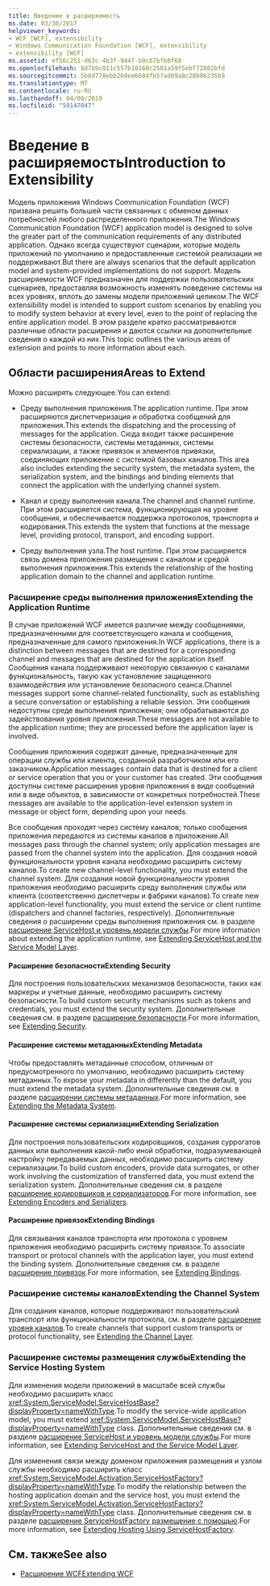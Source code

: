 ```yaml
---
title: Введение в расширяемость
ms.date: 03/30/2017
helpviewer_keywords:
- WCF [WCF], extensibility
- Windows Communication Foundation [WCF], extensibility
- extensibility [WCF]
ms.assetid: ef56c251-d63c-4b3f-944f-b0c67bfb0f68
ms.openlocfilehash: 8d7b9c811c557b10160c2581a59f5ebf72882bfd
ms.sourcegitcommit: 5b6d778ebb269ee6684fb57ad69a8c28b06235b9
ms.translationtype: MT
ms.contentlocale: ru-RU
ms.lasthandoff: 04/08/2019
ms.locfileid: "59147047"
---
```

# <a name="introduction-to-extensibility"></a><span data-ttu-id="f3d1a-102">Введение в расширяемость</span><span class="sxs-lookup"><span data-stu-id="f3d1a-102">Introduction to Extensibility</span></span>
<span data-ttu-id="f3d1a-103">Модель приложения Windows Communication Foundation (WCF) призвана решить большей части связанных с обменом данных потребностей любого распределенного приложения.</span><span class="sxs-lookup"><span data-stu-id="f3d1a-103">The Windows Communication Foundation (WCF) application model is designed to solve the greater part of the communication requirements of any distributed application.</span></span> <span data-ttu-id="f3d1a-104">Однако всегда существуют сценарии, которые модель приложений по умолчанию и предоставленные системой реализации не поддерживают.</span><span class="sxs-lookup"><span data-stu-id="f3d1a-104">But there are always scenarios that the default application model and system-provided implementations do not support.</span></span> <span data-ttu-id="f3d1a-105">Модель расширяемости WCF предназначен для поддержки пользовательских сценариев, предоставляя возможность изменять поведение системы на всех уровнях, вплоть до замены модели приложений целиком.</span><span class="sxs-lookup"><span data-stu-id="f3d1a-105">The WCF extensibility model is intended to support custom scenarios by enabling you to modify system behavior at every level, even to the point of replacing the entire application model.</span></span> <span data-ttu-id="f3d1a-106">В этом разделе кратко рассматриваются различные области расширения и даются ссылки на дополнительные сведения о каждой из них.</span><span class="sxs-lookup"><span data-stu-id="f3d1a-106">This topic outlines the various areas of extension and points to more information about each.</span></span>  
  
## <a name="areas-to-extend"></a><span data-ttu-id="f3d1a-107">Области расширения</span><span class="sxs-lookup"><span data-stu-id="f3d1a-107">Areas to Extend</span></span>  
 <span data-ttu-id="f3d1a-108">Можно расширять следующее.</span><span class="sxs-lookup"><span data-stu-id="f3d1a-108">You can extend:</span></span>  
  
-   <span data-ttu-id="f3d1a-109">Среду выполнения приложения.</span><span class="sxs-lookup"><span data-stu-id="f3d1a-109">The application runtime.</span></span> <span data-ttu-id="f3d1a-110">При этом расширяются диспетчеризация и обработка сообщений для приложения.</span><span class="sxs-lookup"><span data-stu-id="f3d1a-110">This extends the dispatching and the processing of messages for the application.</span></span> <span data-ttu-id="f3d1a-111">Сюда входит также расширение системы безопасности, системы метаданных, системы сериализации, а также привязок и элементов привязки, соединяющих приложение с системой базовых каналов.</span><span class="sxs-lookup"><span data-stu-id="f3d1a-111">This area also includes extending the security system, the metadata system, the serialization system, and the bindings and binding elements that connect the application with the underlying channel system.</span></span>  
  
-   <span data-ttu-id="f3d1a-112">Канал и среду выполнения канала.</span><span class="sxs-lookup"><span data-stu-id="f3d1a-112">The channel and channel runtime.</span></span> <span data-ttu-id="f3d1a-113">При этом расширяется система, функционирующая на уровне сообщения, и обеспечивается поддержка протоколов, транспорта и кодирования.</span><span class="sxs-lookup"><span data-stu-id="f3d1a-113">This extends the system that functions at the message level, providing protocol, transport, and encoding support.</span></span>  
  
-   <span data-ttu-id="f3d1a-114">Среду выполнения узла.</span><span class="sxs-lookup"><span data-stu-id="f3d1a-114">The host runtime.</span></span> <span data-ttu-id="f3d1a-115">При этом расширяется связь домена приложения размещения с каналом и средой выполнения приложения.</span><span class="sxs-lookup"><span data-stu-id="f3d1a-115">This extends the relationship of the hosting application domain to the channel and application runtime.</span></span>  
  
### <a name="extending-the-application-runtime"></a><span data-ttu-id="f3d1a-116">Расширение среды выполнения приложения</span><span class="sxs-lookup"><span data-stu-id="f3d1a-116">Extending the Application Runtime</span></span>  
 <span data-ttu-id="f3d1a-117">В случае приложений WCF имеется различие между сообщениями, предназначенными для соответствующего канала и сообщения, предназначенные для самого приложения.</span><span class="sxs-lookup"><span data-stu-id="f3d1a-117">In WCF applications, there is a distinction between messages that are destined for a corresponding channel and messages that are destined for the application itself.</span></span> <span data-ttu-id="f3d1a-118">Сообщения канала поддерживают некоторую связанную с каналами функциональность, такую как установление защищенного взаимодействия или установление безопасного сеанса.</span><span class="sxs-lookup"><span data-stu-id="f3d1a-118">Channel messages support some channel-related functionality, such as establishing a secure conversation or establishing a reliable session.</span></span> <span data-ttu-id="f3d1a-119">Эти сообщения недоступны среде выполнения приложения; они обрабатываются до задействования уровня приложения.</span><span class="sxs-lookup"><span data-stu-id="f3d1a-119">These messages are not available to the application runtime; they are processed before the application layer is involved.</span></span>  
  
 <span data-ttu-id="f3d1a-120">Сообщения приложения содержат данные, предназначенные для операции службы или клиента, созданной разработчиком или его заказчиком.</span><span class="sxs-lookup"><span data-stu-id="f3d1a-120">Application messages contain data that is destined for a client or service operation that you or your customer has created.</span></span> <span data-ttu-id="f3d1a-121">Эти сообщения доступны системе расширения уровня приложения в виде сообщений или в виде объектов, в зависимости от конкретных потребностей.</span><span class="sxs-lookup"><span data-stu-id="f3d1a-121">These messages are available to the application-level extension system in message or object form, depending upon your needs.</span></span>  
  
 <span data-ttu-id="f3d1a-122">Все сообщения проходят через систему каналов; только сообщения приложения передаются из системы каналов в приложение.</span><span class="sxs-lookup"><span data-stu-id="f3d1a-122">All messages pass through the channel system; only application messages are passed from the channel system into the application.</span></span> <span data-ttu-id="f3d1a-123">Для создания новой функциональности уровня канала необходимо расширить систему каналов.</span><span class="sxs-lookup"><span data-stu-id="f3d1a-123">To create new channel-level functionality, you must extend the channel system.</span></span> <span data-ttu-id="f3d1a-124">Для создания новой функциональности уровня приложения необходимо расширить среду выполнения службы или клиента (соответственно диспетчеры и фабрики каналов).</span><span class="sxs-lookup"><span data-stu-id="f3d1a-124">To create new application-level functionality, you must extend the service or client runtime (dispatchers and channel factories, respectively).</span></span> <span data-ttu-id="f3d1a-125">Дополнительные сведения о расширении среды выполнения приложения см. в разделе [расширение ServiceHost и уровень модели службы](../../../docs/framework/wcf/extending/extending-servicehost-and-the-service-model-layer.md).</span><span class="sxs-lookup"><span data-stu-id="f3d1a-125">For more information about extending the application runtime, see [Extending ServiceHost and the Service Model Layer](../../../docs/framework/wcf/extending/extending-servicehost-and-the-service-model-layer.md).</span></span>  
  
#### <a name="extending-security"></a><span data-ttu-id="f3d1a-126">Расширение безопасности</span><span class="sxs-lookup"><span data-stu-id="f3d1a-126">Extending Security</span></span>  
 <span data-ttu-id="f3d1a-127">Для построения пользовательских механизмов безопасности, таких как маркеры и учетные данные, необходимо расширить систему безопасности.</span><span class="sxs-lookup"><span data-stu-id="f3d1a-127">To build custom security mechanisms such as tokens and credentials, you must extend the security system.</span></span> <span data-ttu-id="f3d1a-128">Дополнительные сведения см. в разделе [расширение безопасности](../../../docs/framework/wcf/extending/extending-security.md).</span><span class="sxs-lookup"><span data-stu-id="f3d1a-128">For more information, see [Extending Security](../../../docs/framework/wcf/extending/extending-security.md).</span></span>  
  
#### <a name="extending-metadata"></a><span data-ttu-id="f3d1a-129">Расширение системы метаданных</span><span class="sxs-lookup"><span data-stu-id="f3d1a-129">Extending Metadata</span></span>  
 <span data-ttu-id="f3d1a-130">Чтобы предоставлять метаданные способом, отличным от предусмотренного по умолчанию, необходимо расширить систему метаданных.</span><span class="sxs-lookup"><span data-stu-id="f3d1a-130">To expose your metadata in differently than the default, you must extend the metadata system.</span></span> <span data-ttu-id="f3d1a-131">Дополнительные сведения см. в разделе [расширении системы метаданных](../../../docs/framework/wcf/extending/extending-the-metadata-system.md).</span><span class="sxs-lookup"><span data-stu-id="f3d1a-131">For more information, see [Extending the Metadata System](../../../docs/framework/wcf/extending/extending-the-metadata-system.md).</span></span>  
  
#### <a name="extending-serialization"></a><span data-ttu-id="f3d1a-132">Расширение системы сериализации</span><span class="sxs-lookup"><span data-stu-id="f3d1a-132">Extending Serialization</span></span>  
 <span data-ttu-id="f3d1a-133">Для построения пользовательских кодировщиков, создания суррогатов данных или выполнения какой-либо иной обработки, подразумевающей настройку передаваемых данных, необходимо расширить систему сериализации.</span><span class="sxs-lookup"><span data-stu-id="f3d1a-133">To build custom encoders, provide data surrogates, or other work involving the customization of transferred data, you must extend the serialization system.</span></span> <span data-ttu-id="f3d1a-134">Дополнительные сведения см. в разделе [расширение кодировщиков и сериализаторов](../../../docs/framework/wcf/extending/extending-encoders-and-serializers.md).</span><span class="sxs-lookup"><span data-stu-id="f3d1a-134">For more information, see [Extending Encoders and Serializers](../../../docs/framework/wcf/extending/extending-encoders-and-serializers.md).</span></span>  
  
#### <a name="extending-bindings"></a><span data-ttu-id="f3d1a-135">Расширение привязок</span><span class="sxs-lookup"><span data-stu-id="f3d1a-135">Extending Bindings</span></span>  
 <span data-ttu-id="f3d1a-136">Для связывания каналов транспорта или протокола с уровнем приложения необходимо расширить систему привязок.</span><span class="sxs-lookup"><span data-stu-id="f3d1a-136">To associate transport or protocol channels with the application layer, you must extend the binding system.</span></span> <span data-ttu-id="f3d1a-137">Дополнительные сведения см. в разделе [расширение привязок](../../../docs/framework/wcf/extending/extending-bindings.md).</span><span class="sxs-lookup"><span data-stu-id="f3d1a-137">For more information, see [Extending Bindings](../../../docs/framework/wcf/extending/extending-bindings.md).</span></span>  
  
### <a name="extending-the-channel-system"></a><span data-ttu-id="f3d1a-138">Расширение системы каналов</span><span class="sxs-lookup"><span data-stu-id="f3d1a-138">Extending the Channel System</span></span>  
 <span data-ttu-id="f3d1a-139">Для создания каналов, которые поддерживают пользовательский транспорт или функциональности протокола, см. в разделе [расширение уровня каналов](../../../docs/framework/wcf/extending/extending-the-channel-layer.md).</span><span class="sxs-lookup"><span data-stu-id="f3d1a-139">To create channels that support custom transports or protocol functionality, see [Extending the Channel Layer](../../../docs/framework/wcf/extending/extending-the-channel-layer.md).</span></span>  
  
### <a name="extending-the-service-hosting-system"></a><span data-ttu-id="f3d1a-140">Расширение системы размещения службы</span><span class="sxs-lookup"><span data-stu-id="f3d1a-140">Extending the Service Hosting System</span></span>  
 <span data-ttu-id="f3d1a-141">Для изменения модели приложений в масштабе всей службы необходимо расширить класс <xref:System.ServiceModel.ServiceHostBase?displayProperty=nameWithType>.</span><span class="sxs-lookup"><span data-stu-id="f3d1a-141">To modify the service-wide application model, you must extend <xref:System.ServiceModel.ServiceHostBase?displayProperty=nameWithType> class.</span></span> <span data-ttu-id="f3d1a-142">Дополнительные сведения см. в разделе [расширение ServiceHost и уровень модели службы](../../../docs/framework/wcf/extending/extending-servicehost-and-the-service-model-layer.md).</span><span class="sxs-lookup"><span data-stu-id="f3d1a-142">For more information, see [Extending ServiceHost and the Service Model Layer](../../../docs/framework/wcf/extending/extending-servicehost-and-the-service-model-layer.md).</span></span>  
  
 <span data-ttu-id="f3d1a-143">Для изменения связи между доменом приложения размещения и узлом службы необходимо расширить класс <xref:System.ServiceModel.Activation.ServiceHostFactory?displayProperty=nameWithType>.</span><span class="sxs-lookup"><span data-stu-id="f3d1a-143">To modify the relationship between the hosting application domain and the service host, you must extend the <xref:System.ServiceModel.Activation.ServiceHostFactory?displayProperty=nameWithType> class.</span></span> <span data-ttu-id="f3d1a-144">Дополнительные сведения см. в разделе [расширение ServiceHostFactory размещение с помощью](../../../docs/framework/wcf/extending/extending-hosting-using-servicehostfactory.md).</span><span class="sxs-lookup"><span data-stu-id="f3d1a-144">For more information, see [Extending Hosting Using ServiceHostFactory](../../../docs/framework/wcf/extending/extending-hosting-using-servicehostfactory.md).</span></span>  
  
## <a name="see-also"></a><span data-ttu-id="f3d1a-145">См. также</span><span class="sxs-lookup"><span data-stu-id="f3d1a-145">See also</span></span>

- [<span data-ttu-id="f3d1a-146">Расширение WCF</span><span class="sxs-lookup"><span data-stu-id="f3d1a-146">Extending WCF</span></span>](../../../docs/framework/wcf/extending/index.md)
